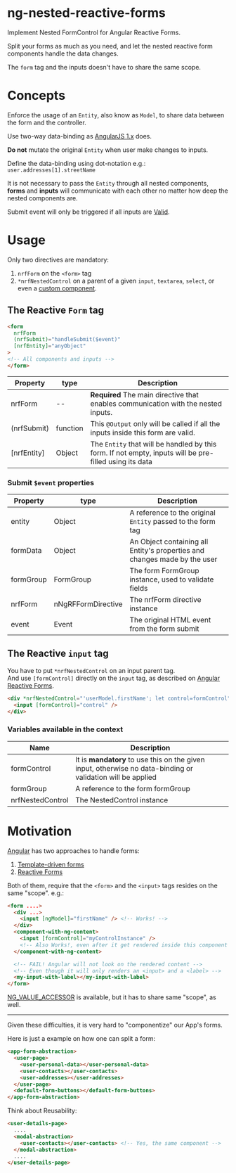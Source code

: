 # ng-nested-reactive-forms

Implement Nested FormControl for Angular Reactive Forms.

Split your forms as much as you need,
and let the nested reactive form components handle the data changes.

The `form` tag and the inputs doesn't have to share the same scope.

# Concepts

Enforce the usage of an `Entity`, also know as `Model`, to share data between the form and the controller.

Use two-way data-binding as [AngularJS 1.x](https://docs.angularjs.org/tutorial/step_06) does.

**Do not** mutate the original `Entity` when user make changes to inputs.

Define the data-binding using dot-notation e.g.: `user.addresses[1].streetName`

It is not necessary to pass the `Entity` through all nested components,  
**forms** and **inputs** will communicate with each other
no matter how deep the nested components are.

Submit event will only be triggered if all inputs are [Valid](https://angular.io/guide/form-validation).


# Usage

Only two directives are mandatory:

1. `nrfForm` on the `<form>` tag
2. `*nrfNestedControl` on a parent of a given `input`, `textarea`, `select`, or even a [custom component](https://angular.io/api/forms/DefaultValueAccessor).


## The Reactive `Form` tag

```html
<form
  nrfForm
  (nrfSubmit)="handleSubmit($event)"
  [nrfEntity]="anyObject"
>
<!-- All components and inputs -->
</form>
```

| Property    | type     | Description                                                                        |
|-------------|----------|------------------------------------------------------------------------------------|
| nrfForm     | --       | **Required** The main directive that enables communication with the nested inputs. |
| (nrfSubmit) | function | This `@Output` only will be called if all the inputs inside this form are valid.   |
| [nrfEntity] | Object   | The `Entity` that will be handled by this form. If not empty, inputs will be pre-filled using its data |


### Submit `$event` properties

| Property   | type               | Description                                          |
|------------|--------------------|------------------------------------------------------|
| entity     | Object             | A reference to the original `Entity` passed to the form tag |
| formData   | Object             | An Object containing all Entity's properties and changes made by the user |
| formGroup  | FormGroup          | The form FormGroup instance, used to validate fields |
| nrfForm    | nNgRFFormDirective | The nrfForm directive instance                       |
| event      | Event              | The original HTML event from the form submit         |



## The Reactive `input` tag

You have to put `*nrfNestedControl` on an input parent tag.  
And use `[formControl]` directly on the `input` tag, as described on
[Angular Reactive Forms](https://angular.io/guide/reactive-forms#create-the-template).

```html
<div *nrfNestedControl="'userModel.firstName'; let control=formControl">
  <input [formControl]="control" />
</div>
```

### Variables available in the context
| Name             | Description                                    |
|------------------|------------------------------------------------|
| formControl      | It is **mandatory** to use this on the given input, otherwise no data-binding or validation will be applied  |
| formGroup        | A reference to the form formGroup              |
| nrfNestedControl | The NestedControl instance                     |



# Motivation

[Angular](https://angular.io) has two approaches to handle forms:

1. [Template-driven forms](https://angular.io/guide/forms#template-driven-forms)
2. [Reactive Forms](https://angular.io/guide/reactive-forms#reactive-forms)

Both of them, require that the `<form>` and the `<input>` tags resides on the same "scope".
e.g.: 
```html
<form ....>
  <div ...>
    <input [ngModel]="firstName" /> <!-- Works! -->
  </div>
  <component-with-ng-content>
    <input [formControl]="myControlInstance" /> 
    <!-- Also Works!, even after it get rendered inside this component -->
  </component-with-ng-content>

  <!-- FAIL! Angular will not look on the rendered content -->
  <!-- Even though it will only renders an <input> and a <label> -->
  <my-input-with-label></my-input-with-label>
</form>
```

[NG_VALUE_ACCESSOR](https://angular.io/api/forms/DefaultValueAccessor) 
is available, but it has to share same "scope", as well.

---

Given these difficulties, it is very hard to "componentize" our App's forms.

Here is just a example on how one can split a form:

```html
<app-form-abstraction>
  <user-page>
    <user-personal-data></user-personal-data>
    <user-contacts></user-contacts>
    <user-addresses></user-addresses>
  </user-page>
  <default-form-buttons></default-form-buttons>
</app-form-abstraction>
```

Think about Reusability:
```html
<user-details-page>
  ....
  <modal-abstraction>
    <user-contacts></user-contacts> <!-- Yes, the same component -->
  </modal-abstraction>
  ....
</user-details-page>
```
